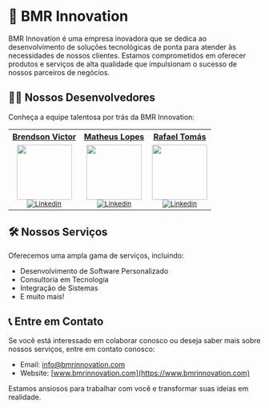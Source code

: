 # 🏢 BMR Innovation

BMR Innovation é uma empresa inovadora que se dedica ao desenvolvimento de soluções tecnológicas de ponta para atender às necessidades de nossos clientes. Estamos comprometidos em oferecer produtos e serviços de alta qualidade que impulsionam o sucesso de nossos parceiros de negócios.

## 👨‍💻  Nossos Desenvolvedores 

Conheça a equipe talentosa por trás da BMR Innovation:

 <table>
        <tr>
        <tr align=center>
            <th><a href="https://github.com/br3nds0n"><strong> Brendson Victor </strong><a></th>
            <th><a href="https://github.com/MathLopes1"><strong> Matheus Lopes </strong><a></th>
            <th><a href="https://github.com/RafaelTomas"><strong> Rafael Tomás </strong><a></th>
        </tr>
        <td align="center">
            <a href="https://github.com/br3nds0n">
                <img src="https://github.com/bmr-innovation/.github/assets/82064724/c4e96c67-4108-4e16-ab3e-ad77cf01e8c6"
                    width="110" /></a><br>
            <sub>
                <a href="https://www.linkedin.com/in/brendson/" target="_blank" rel="noreferrer" rel="noopener">
                    <img src="https://img.shields.io/badge/LinkedIn-0077B5?style=for-the-badge&logo=linkedin&logoColor=white"
                        alt="Linkedin" />
                </a></br>
                </div>
            </sub>
        </td>
        <td align="center">
            <a href="https://github.com/br3nds0n">
                <img src="https://user-images.githubusercontent.com/82064724/185726784-e8d151e8-29d6-4475-ba50-ca23f9429650.png"
                    width="110" /></a><br>
            <sub>
                <a href="https://www.linkedin.com/in/maths-lopes/" target="_blank" rel="noreferrer" rel="noopener">
                    <img src="https://img.shields.io/badge/LinkedIn-0077B5?style=for-the-badge&logo=linkedin&logoColor=white"
                        alt="Linkedin" />
                </a></br>
                </div>
            </sub>
        </td>
        <td align="center">
            <a href="https://github.com/br3nds0n">
                <img src="https://github.com/bmr-innovation/.github/assets/82064724/520b1a2f-0737-477c-8551-457d6e8f6b32"
                    width="110" /></a><br>
            <sub>
                <a href="https://www.linkedin.com/in/rafaeltomass/" target="_blank" rel="noreferrer" rel="noopener">
                    <img src="https://img.shields.io/badge/LinkedIn-0077B5?style=for-the-badge&logo=linkedin&logoColor=white"
                        alt="Linkedin" />
                </a></br>
                </div>
            </sub>
        </td>
        </tr>
    </table>

##  🛠️ Nossos Serviços

Oferecemos uma ampla gama de serviços, incluindo:

- Desenvolvimento de Software Personalizado
- Consultoria em Tecnologia
- Integração de Sistemas
- E muito mais!

## 📞 Entre em Contato

Se você está interessado em colaborar conosco ou deseja saber mais sobre nossos serviços, entre em contato conosco:

- Email: info@bmrinnovation.com
- Website: [www.bmrinnovation.com](https://www.bmrinnovation.com)

Estamos ansiosos para trabalhar com você e transformar suas ideias em realidade.
